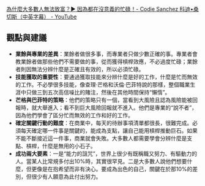 [為什麼大多數人無法致富？► 因為都在沒意義的忙碌！- Codie Sanchez 科迪•桑切斯（中英字幕） - YouTube](https://www.youtube.com/watch?v=sl_xiZi-Ym4)
## 觀點與建議
- **業餘與專業的差異**：業餘者做很多事，而專業者只做少數正確的事。專業者會教業餘者做那些他們不需要做的事，從而獲得槓桿效應，不必過度忙碌；業餘者則因無法分辨什麼是正確且有效的，所以必須忙碌。
- **技能獲取的重要性**：要通過獲取技能來分辨什麼是好的工作，什麼是忙而無效的工作。不必學很多技能，像查理·芒格和沃倫·巴菲特說的那樣，整個職業生涯中只做三到五次高信噪比的賭注，然後在其他時間保持“懶惰”。
- **芒格與巴菲特的策略**：他們的策略只有一個，當看到大風險且認為風險能被回報時，就大舉進入；看不到巨大風險回報就不進入。他們是專業的“說不者”，因為他們學會了區分忙而無效的工作和好的工作。
- **確定關鍵行動的難度**：在商業中，每天的待辦事項清單都很長，很難完成。必須每天確定哪一件事是關鍵的，能成為支點，讓自己能用槓桿推動巨石。如果不能不斷接近這一件事，商業就會失敗。大多數人都需要學會分辨什麼是支點、槓桿，什麼是無用的小石子。
- **成功兩大要素**：一是“能力的詛咒”，世界上很少有既稱職又努力、有驅動力的人。當某人比常規多付出10%時，其實很罕見。二是大多數人說他們想要什麼，但更像是在抱希望而非有決心。要成為出色的自己，關鍵在於那10%的差別，但很少有人願意為此付出努力。
